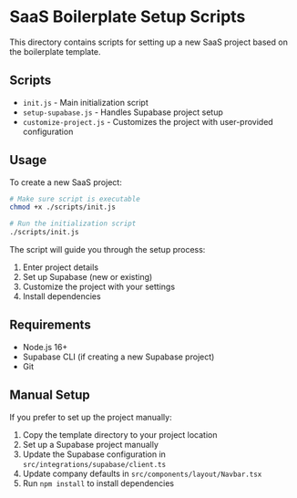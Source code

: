 
# SaaS Boilerplate Setup Scripts

This directory contains scripts for setting up a new SaaS project based on the boilerplate template.

## Scripts

- `init.js` - Main initialization script
- `setup-supabase.js` - Handles Supabase project setup
- `customize-project.js` - Customizes the project with user-provided configuration

## Usage

To create a new SaaS project:

```bash
# Make sure script is executable
chmod +x ./scripts/init.js

# Run the initialization script
./scripts/init.js
```

The script will guide you through the setup process:

1. Enter project details
2. Set up Supabase (new or existing)
3. Customize the project with your settings
4. Install dependencies

## Requirements

- Node.js 16+
- Supabase CLI (if creating a new Supabase project)
- Git

## Manual Setup

If you prefer to set up the project manually:

1. Copy the template directory to your project location
2. Set up a Supabase project manually
3. Update the Supabase configuration in `src/integrations/supabase/client.ts`
4. Update company defaults in `src/components/layout/Navbar.tsx`
5. Run `npm install` to install dependencies
